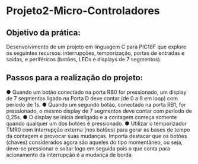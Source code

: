 # Projeto2-Micro-Controladores

## Objetivo da prática:

Desenvolvimento de um projeto em linguagem C para PIC18F que explore os seguintes recursos: interrupções, temporização, portas de entradas e saídas, e periféricos (botões, LEDs e displays de 7 segmentos).

## Passos para a realização do projeto:

● Quando um botão conectado na porta RB0 for pressionado, um display de 7 segmentos ligado na Porta D deve contar (de 0 a 9 em loop) com período de 1s.
● Quando um segundo botão, conectado na porta RB1, for pressionado, o mesmo display de 7 segmentos deve contar com período de 0,25s.
● O display se inicia desligado e a contagem começa somente quando qualquer um dos botões é pressionado.
● Utilizar o temporizador TMR0 com Interrupção externa (nos botões) para gerar as bases de tempo da contagem e provocar suas mudanças. Importa destacar que os botões (chaves) considerados agora são aqueles do tipo momentâneo, ou seja, deve-se pressionar e soltar logo em seguida pois o que conta para acionamento da interrupção é a mudança de borda

